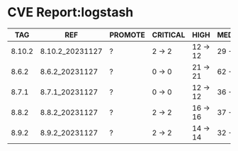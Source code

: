 # CVE Report:logstash
|  TAG   |       REF       | PROMOTE | CRITICAL |   HIGH   |  MEDIUM  |   LOW    | UNKNOWN |
|--------|-----------------|---------|----------|----------|----------|----------|---------|
| 8.10.2 | 8.10.2_20231127 | ?       | 2 -> 2   | 12 -> 12 | 29 -> 29 | 30 -> 30 | 0 -> 0  |
| 8.6.2  | 8.6.2_20231127  | ?       | 0 -> 0   | 21 -> 21 | 62 -> 62 | 58 -> 58 | 0 -> 0  |
| 8.7.1  | 8.7.1_20231127  | ?       | 0 -> 0   | 12 -> 12 | 36 -> 36 | 50 -> 50 | 0 -> 0  |
| 8.8.2  | 8.8.2_20231127  | ?       | 2 -> 2   | 16 -> 16 | 37 -> 37 | 34 -> 34 | 0 -> 0  |
| 8.9.2  | 8.9.2_20231127  | ?       | 2 -> 2   | 14 -> 14 | 32 -> 32 | 30 -> 30 | 0 -> 0  |
